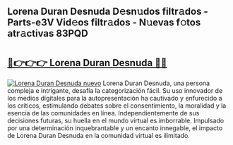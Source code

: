 ## Lorena Duran Desnuda D𝚎sn𝚞dos filtr𝚊dos - Parts-e3V Vid𝚎os filtr𝚊dos - N𝚞evas f𝚘tos atr𝚊ctivas 83PQD

# <h2><a href="http://mb3vzxb.tromn.icu/?c=Lorena+Duran+Desnuda">🔗👉👉👉 Lorena Duran Desnuda 🔗🔗</a></h2>

[![Lorena Duran Desnuda nuevo](https://i.imgur.com/pEAQMta.gif)](http://mb3vzxb.tromn.icu/?c=Lorena+Duran+Desnuda)
Lorena Duran Desnuda, una persona compleja e intrigante, desafía la categorización fácil. Su uso innovador de los medios digitales para la autopresentación ha cautivado y enfurecido a los críticos, estimulando debates sobre el consentimiento, la moralidad y la esencia de las comunidades en línea. Independientemente de sus decisiones futuras, su huella en el mundo virtual es imborrable. Impulsado por una determinación inquebrantable y un encanto innegable, el impacto de Lorena Duran Desnuda en la comunidad virtual es ilimitado.
